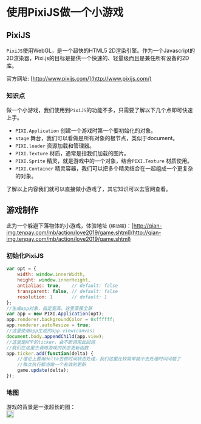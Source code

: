 # 使用PixiJS做一个小游戏
## PixiJS
`PixiJS`使用WebGL，是一个超快的HTML5 2D渲染引擎。作为一个Javascript的2D渲染器，Pixi.js的目标是提供一个快速的、轻量级而且是兼任所有设备的2D库。

官方网址: [http://www.pixijs.com/](http://www.pixijs.com/)

### 知识点
做一个小游戏，我们使用到`PixiJS`的功能不多，只需要了解以下几个点即可快速上手。

* `PIXI.Application` 创建一个游戏时第一个要初始化的对象。
* `stage` 舞台，我们可以看做是所有对象的根节点，类似于document。
* `PIXI.loader` 资源加载和管理器。
* `PIXI.Texture` 材质，通常是指我们加载的图片。
* `PIXI.Sprite` 精灵，就是游戏中的一个对象，结合`PIXI.Texture` 材质使用。
* `PIXI.Container` 精灵容器，我们可以把多个精灵结合在一起组成一个更复杂的对象。

了解以上内容我们就可以直接做小游戏了，其它知识可以去官网查看。

## 游戏制作
此为一个躲避下落物体的小游戏，体验地址 (`移动端`)：[http://qian-img.tenpay.com/mb/action/love2019/game.shtml](http://qian-img.tenpay.com/mb/action/love2019/game.shtml)

### 初始化PixiJS
```javascript
var opt = {
    width: window.innerWidth,
    height: window.innerHeight,
    antialias: true,    // default: false
    transparent: false, // default: false
    resolution: 1       // default: 1
};
//生成app对象，指定宽高，这里直接全屏
var app = new PIXI.Application(opt);
app.renderer.backgroundColor = 0xffffff;
app.renderer.autoResize = true;
//这里使用app生成的app.view(canvas)
document.body.appendChild(app.view);
//这里是APP的ticker，会不断调用此回调
//我们在这里去调用游戏的状态更新函数
app.ticker.add(function(delta) {
    //理论上要用delta去做时间状态处理，我们这里比较简单就不去处理时间问题了
    //每次执行都当做一个有效的更新
    game.update(delta);
});
```

### 地图
游戏的背景是一张超长的图：
<img src="https://raw.githubusercontent.com/jiamao/pixigame/master/img/bg.jpg" width="20px" style="display:block;"/>